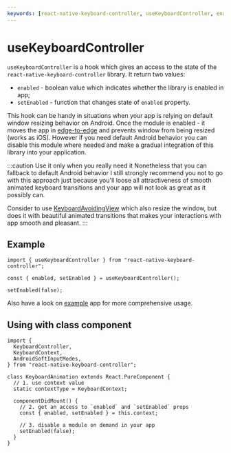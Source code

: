 ```yaml
---
keywords: [react-native-keyboard-controller, useKeyboardController, enabled, disabled, setEnabled]
---
```


# useKeyboardController

`useKeyboardController` is a hook which gives an access to the state of the `react-native-keyboard-controller` library. It return two values:

- `enabled` - boolean value which indicates whether the library is enabled in app;
- `setEnabled` - function that changes state of `enabled` property.

This hook can be handy in situations when your app is relying on default window resizing behavior on Android. Once the module is enabled - it moves the app in [edge-to-edge](https://developer.android.com/training/gestures/edge-to-edge) and prevents window from being resized (works as iOS). However if you need default Android behavior you can disable this module where needed and make a gradual integration of this library into your application.

:::caution Use it only when you really need it
Nonetheless that you can fallback to default Android behavior I still strongly recommend you not to go with this approach just because you'll loose all attractiveness of smooth animated keyboard transitions and your app will not look as great as it possibly can.

Consider to use [KeyboardAvoidingView](../../components/keyboard-avoiding-view.mdx) which also resize the window, but does it with beautiful animated transitions that makes your interactions with app smooth and pleasant.
:::

## Example

```tsx
import { useKeyboardController } from "react-native-keyboard-controller";

const { enabled, setEnabled } = useKeyboardController();

setEnabled(false);
```

Also have a look on [example](https://github.com/kirillzyusko/react-native-keyboard-controller/tree/main/example) app for more comprehensive usage.

## Using with class component

```tsx
import {
  KeyboardController,
  KeyboardContext,
  AndroidSoftInputModes,
} from "react-native-keyboard-controller";

class KeyboardAnimation extends React.PureComponent {
  // 1. use context value
  static contextType = KeyboardContext;

  componentDidMount() {
    // 2. get an access to `enabled` and `setEnabled` props
    const { enabled, setEnabled } = this.context;

    // 3. disable a module on demand in your app
    setEnabled(false);
  }
}
```
